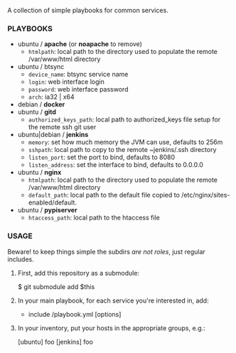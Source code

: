A collection of simple playbooks for common services.

### PLAYBOOKS ###

  * ubuntu / __apache__ (or __noapache__ to remove)
    * `htmlpath`: local path to the directory used to populate the remote /var/www/html directory
  * ubuntu / btsync
    * `device_name`: btsync service name
    * `login`: web interface login
    * `password`: web interface password
    * `arch`: ia32 | x64
  * debian / __docker__
  * ubuntu / __gitd__
    * `authorized_keys_path`: local path to authorized_keys file setup for the remote ssh git user
  * ubuntu|debian / __jenkins__
    * `memory`: set how much memory the JVM can use, defaults to 256m
    * `sshpath`: local path to copy to the remote ~jenkins/.ssh directory
    * `listen_port`: set the port to bind, defaults to 8080
    * `listen_address`: set the interface to bind, defaults to 0.0.0.0
  * ubuntu / __nginx__
    * `htmlpath`: local path to the directory used to populate the remote /var/www/html directory
    * `default_path`: local path to the default file copied to /etc/nginx/sites-enabled/default.
  * ubuntu / __pypiserver__
    * `htaccess_path`: local path to the htaccess file

### USAGE ###

Beware! to keep things simple the subdirs *are not roles*, just regular includes.

  1. First, add this repository as a submodule:

		$ git submodule add $this

  2. In your main playbook, for each service you're interested in, add:

		- include <service>/playbook.yml [options]

  3. In your inventory, put your hosts in the appropriate groups, e.g.:

		[ubuntu]
		foo
		[jenkins]
		foo

